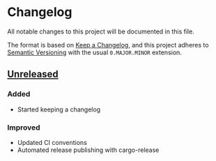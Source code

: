 # Changelog

All notable changes to this project will be documented in this file.

The format is based on [Keep a Changelog](https://keepachangelog.com/en/1.0.0/),
and this project adheres to [Semantic Versioning](https://semver.org/spec/v2.0.0.html)
with the usual `0.MAJOR.MINOR` extension.

<!--
conventional sections:
### Added      | Public API additions
### Changed    | Changes to library behavior
### Deprecated | Public API deprecations
### Fixed      | Bug fixes
### Improved   | Internal improvements
### Removed    | Public API removals
### Security   | Security-related changes (e.g. soundness fixes)
-->

## [Unreleased]

### Added

- Started keeping a changelog

### Improved

- Updated CI conventions
- Automated release publishing with cargo-release

<!-- and now for the comparison link urls: -->

[Unreleased]: https://github.com/cad97/simple-interner/compare/v0.3.1...HEAD
